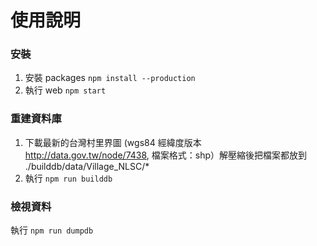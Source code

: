 # 使用說明

### 安裝

1. 安裝 packages 
    ```npm install --production```
2. 執行 web
    ```npm start```

### 重建資料庫

1. 下載最新的台灣村里界圖 (wgs84 經緯度版本 http://data.gov.tw/node/7438, 檔案格式：shp）解壓縮後把檔案都放到 ./builddb/data/Village_NLSC/*
2. 執行  ```npm run builddb```

### 檢視資料
  執行  ```npm run dumpdb```